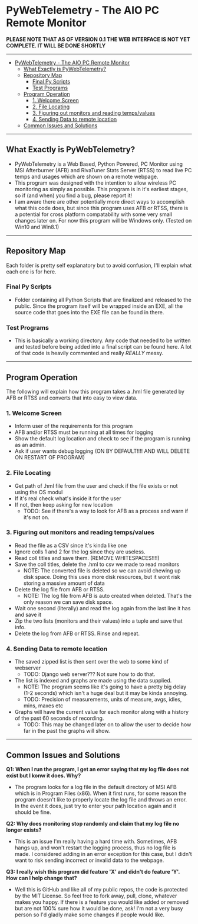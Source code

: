 # PyWebTelemetry - The AIO PC Remote Monitor
**PLEASE NOTE THAT AS OF VERSION 0.1 THE WEB INTERFACE IS NOT YET COMPLETE. IT WILL BE DONE SHORTLY**

---

<!-- TOC -->

- [PyWebTelemetry - The AIO PC Remote Monitor](#pywebtelemetry---the-aio-pc-remote-monitor)
    - [What Exactly is PyWebTelemetry?](#what-exactly-is-pywebtelemetry)
    - [Repository Map](#repository-map)
        - [Final Py Scripts](#final-py-scripts)
        - [Test Programs](#test-programs)
    - [Program Operation](#program-operation)
        - [1. Welcome Screen](#1-welcome-screen)
        - [2. File Locating](#2-file-locating)
        - [3. Figuring out monitors and reading temps/values](#3-figuring-out-monitors-and-reading-tempsvalues)
        - [4. Sending Data to remote location](#4-sending-data-to-remote-location)
    - [Common Issues and Solutions](#common-issues-and-solutions)

<!-- /TOC -->

---

## What Exactly is PyWebTelemetry?
  - PyWebTelemetry is a Web Based, Python Powered, PC Monitor using MSI Afterburner (AFB) and RivaTuner Stats Server (RTSS) to read live PC temps and usages which are shown on a remote webpage.
  - This program was designed with the intention to allow wireless PC monitoring as simply as possible.  This program is in it's earliest stages, so if (and when) you find a bug, please report it! 
  - I am aware there are other potentially more direct ways to accomplish what this code does, but since this program uses AFB or RTSS, there is a potential for cross platform compatability with some very small changes later on.  For now this program will be Windows only. (Tested on Win10 and Win8.1)

---

## Repository Map
Each folder is pretty self explanatory but to avoid confusion, I'll explain what each one is for here.

### Final Py Scripts
- Folder containing all Python Scripts that are finalized and released to the public.  Since the program itself will be wrapped inside an EXE, all the source code that goes into the EXE file can be found in there.

### Test Programs
- This is basically a working directory.  Any code that needed to be written and tested before being added into a final script can be found here. A lot of that code is heavily commented and really *REALLY* messy.  

---

## Program Operation
The following will explain how this program takes a .hml file generated by AFB or RTSS and converts that into easy to view data. 

### 1. Welcome Screen
- Inform user of the requirements for this program 
- AFB and/or RTSS must be running at all times for logging
- Show the default log location and check to see if the program is running as an admin.
- Ask if user wants debug logging (ON BY DEFAULT!!!! AND WILL DELETE ON RESTART OF PROGRAM)

### 2. File Locating
   - Get path of .hml file from the user and check if the file exists or not using the OS modul
   - If it's real check what's inside it for the user
   - If not, then keep asking for new location
       - TODO: See if there's a way to look for AFB as a process and warn if it's not on.

### 3. Figuring out monitors and reading temps/values
- Read the file as a CSV since it's kinda like one
- Ignore colls 1 and 2 for the log since they are useless.
- Read coll titles and save them.  (REMOVE WHITESPACES!!!!)
- Save the coll titles, delete the .hml to csv we made to read monitors
    - NOTE: The converted file is deleted so we can avoid chewing up disk space. Doing this uses more disk resources, but it wont risk storing a massive amount of data
- Delete the log file from AFB or RTSS.
    - NOTE: The log file from AFB is auto created when deleted. That's the only reason we can save disk space.
- Wait one second (literally) and read the log again from the last line it has and save it
- Zip the two lists (monitors and their values) into a tuple and save that info. 
- Delete the log from AFB or RTSS. Rinse and repeat.

### 4. Sending Data to remote location
- The saved zipped list is then sent over the web to some kind of webserver
    - TODO: Django web server??? Not sure how to do that.
- The list is indexed and graphs are made using the data supplied.
    - NOTE: The program seems like it's going to have a pretty big delay (1-2 seconds) which isn't a huge deal but it may be kinda annoying.  
    - TODO: Precision of measurements, units of measure, avgs, idles, mins, maxes etc
- Graphs will have the current value for each monitor along with a history of the past 60 seconds of recording. 
    - TODO: This may be changed later on to allow the user to decide how far in the past the graphs will show.

---

## Common Issues and Solutions
**Q1: When I run the program, I get an error saying that my log file does not exist but I konw it does. Why?**
   - The program looks for a log file in the default directory of MSI AFB which is in Program Files (x86).  When it first runs, for some reason the program doesn't like to properly locate the log file and throws an error.  In the event it does, just try to enter your path location again and it should be fine.

**Q2: Why does monitoring stop randomly and claim that my log file no longer exists?**
   - This is an issue I'm really having a hard time with.  Sometimes, AFB hangs up, and won't restart the logging process, thus no log file is made. I considered adding in an error exception for this case, but I didn't want to risk sending incorrect or invalid data to the webpage.

**Q3: I really wish this program did feature 'X' and didn't do feature 'Y'. How can I help change that?**
   - Well this is GitHub and like all of my public repos, the code is protected by the MIT License.  So feel free to fork away, pull, clone, whatever makes you happy.  If there is a feature you would like added or removed but are not 100% sure how it would be done, ask! I'm not a very busy person so I'd gladly make some changes if people would like. 